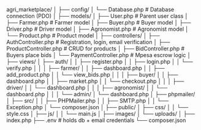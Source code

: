 agri_marketplace/
│
├── config/
│   └── Database.php              # Database connection (PDO)
│
├── models/
│   ├── User.php                  # Parent user class
│   ├── Farmer.php                # Farmer model
│   ├── Buyer.php                 # Buyer model
│   ├── Driver.php                # Driver model
│   ├── Agronomist.php            # Agronomist model
│   └── Product.php               # Product model
│
├── controllers/
│   ├── AuthController.php        # Registration, login, email verification
│   ├── ProductController.php     # CRUD for products
│   ├── BidController.php         # Buyers place bids
│   └── PaymentController.php     # Mpesa escrow logic
│
├── views/
│   ├── auth/
│   │   ├── register.php
│   │   ├── login.php
│   │   └── verify.php
│   │
│   ├── farmer/
│   │   ├── dashboard.php
│   │   ├── add_product.php
│   │   └── view_bids.php
│   │
│   ├── buyer/
│   │   ├── dashboard.php
│   │   ├── market.php
│   │   └── checkout.php
│   │
│   ├── driver/
│   │   └── dashboard.php
│   │
│   ├── agronomist/
│   │   └── dashboard.php
│   │
│   └── admin/
│       └── dashboard.php
│
├── phpmailer/
│   ├── src/
│   │   ├── PHPMailer.php
│   │   ├── SMTP.php
│   │   └── Exception.php
│   └── composer.json
│
├── public/
│   ├── css/
│   │   └── style.css
│   ├── js/
│   │   └── main.js
│   ├── images/
│   └── uploads/
│
├── index.php
├── .env                         # holds db + email credentials
└── composer.json
